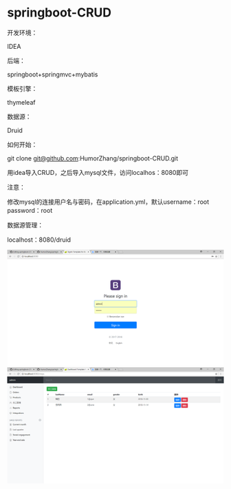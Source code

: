 # springboot-CRUD
开发环境：

IDEA

后端：

springboot+springmvc+mybatis


模板引擎：

thymeleaf


数据源：

Druid


如何开始：

git clone git@github.com:HumorZhang/springboot-CRUD.git 

用idea导入CRUD，之后导入mysql文件，访问localhos：8080即可


注意：

修改mysql的连接用户名与密码，在application.yml，默认username：root password：root


数据源管理：

localhost：8080/druid

![Image text](https://github.com/HumorZhang/springboot-CRUD/blob/master/src/1.png)
![Image text](https://github.com/HumorZhang/springboot-CRUD/blob/master/src/2.png)

